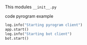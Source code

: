 This modules `__init__.py`

code pyrogram example
```python
log.info("Starting pyrogram client")
app.start()
log.info("Starting bot client")
bot.start()
```
